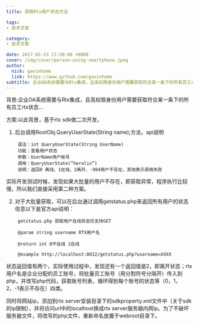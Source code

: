```yaml
---
title: 获取Rtx用户状态方法

tags: 
- 技术文章

category: 
- 技术文章

date: 2017-02-23 21:50:00 +0800
cover: /img/cover/person-using-smartphone.jpeg
author: 
  nick: gavinhome
  link: https://www.github.com/gavinhome
subtitle: 企业OA系统需要与Rtx集成，且高权限身份用户需要获取符合某一条下的所有员工rtx状态
---
```



背景:企业OA系统需要与Rtx集成，且高权限身份用户需要获取符合某一条下的所有员工rtx状态...

<!--more-->
<div id="toc"></div>
<!-- csdn -->

方案:以此背景，基于rtx sdk做二次开发，

1. 后台调用RootObj.QueryUserState(String name);方法，api说明

        语法：int QueryUserState(String UserName)
        功能：查看用户状态
        参数：UserName用户帐号
        调用：QueryUserState(“herolin”)
        说明：返回0 离线、1在线、2离开、-984用户不存在，其他表示调用失败

实际开发测试时候，发现如果大批量的用户不存在，即获取异常，程序执行比较慢，所以我们直接采用第二种方案。

2. 对于大批量获取，可以在后台通过调用getstatus.php来返回所有用户的状态信息以下是官方api说明：

        getstatus.php 获取用户在线状态仅支持GET

        @param string username RTX用户名

        @return int 0不在线 1在线

        @example http://localhost:8012/getstatus.php?username=XXXX

状态返回值有两个，实际使用过程中，发现还有一个返回值是2，即离开状态；rtx用户名是企业分配的员工账号，将批量员工账号（用分割符号分隔开）传入到php，并改写php代码，获取账号列表，循环得到每个账号的状态等（0，1，2，-1表示不存在）四类。

同时将网站ip，添加到rtx server安装目录下的sdkproperty.xml文件中（关于sdk的ip限制），并将访问url中的localhost换成rtx server服务器内网ip。为了不破坏服务器文件，将改写的php文件，重新命名放置于webroot目录下。